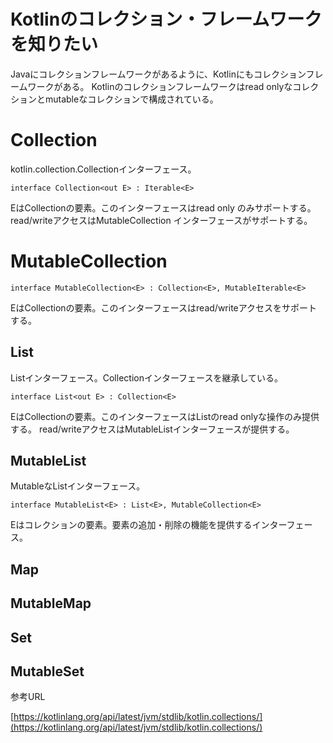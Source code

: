 # Kotlinのコレクション・フレームワークを知りたい


Javaにコレクションフレームワークがあるように、Kotlinにもコレクションフレームワークがある。
Kotlinのコレクションフレームワークはread onlyなコレクションとmutableなコレクションで構成されている。


# Collection

kotlin.collection.Collectionインターフェース。

    interface Collection<out E> : Iterable<E>

EはCollectionの要素。このインターフェースはread only のみサポートする。 read/writeアクセスはMutableCollection インターフェースがサポートする。


# MutableCollection

    interface MutableCollection<E> : Collection<E>, MutableIterable<E>

EはCollectionの要素。このインターフェースはread/writeアクセスをサポートする。

## List

Listインターフェース。Collectionインターフェースを継承している。

    interface List<out E> : Collection<E>
    
EはCollectionの要素。このインターフェースはListのread onlyな操作のみ提供する。
read/writeアクセスはMutableListインターフェースが提供する。

## MutableList

MutableなListインターフェース。

    interface MutableList<E> : List<E>, MutableCollection<E>

Eはコレクションの要素。要素の追加・削除の機能を提供するインターフェース。


## Map
## MutableMap

## Set
## MutableSet


参考URL

[https://kotlinlang.org/api/latest/jvm/stdlib/kotlin.collections/](https://kotlinlang.org/api/latest/jvm/stdlib/kotlin.collections/)
